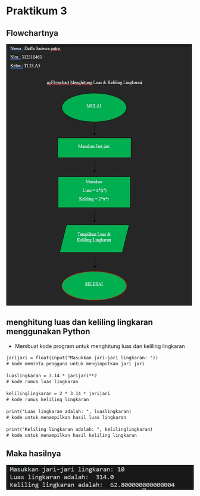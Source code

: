 # Praktikum 3
## Flowchartnya
![Alt text](image-1.png)

## menghitung luas dan keliling lingkaran menggunakan Python

* Membuat kode program untuk
menghitung luas dan keliling
lingkaran

````
jarijari = float(input("Masukkan jari-jari lingkaran: ")) 
# kode meminta pengguna untuk menginputkan jari jari

luaslingkaran = 3.14 * jarijari**2  
# kode rumus luas lingkaran

kelilinglingkaran = 2 * 3.14 * jarijari 
# kode rumus keliling lingkaran

print("Luas lingkaran adalah: ", luaslingkaran)
# kode untuk menampilkan hasil luas lingkaran

print("Keliling lingkaran adalah: ", kelilinglingkaran)
# kode untuk menampilkan hasil keliling lingkaran
````
## Maka hasilnya
![Alt text](image-2.png)

